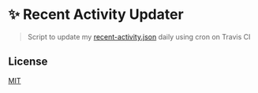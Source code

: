 # ✨ Recent Activity Updater

> Script to update my [recent-activity.json](https://gist.github.com/plibither8/ea3780e4764315e354bc3f0655c81814) daily using cron on Travis CI

## License

[MIT](LICENSE)
